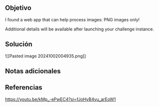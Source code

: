 
## Objetivo
I found a web app that can help process images: PNG images only!

Additional details will be available after launching your challenge instance.
## Solución

![[Pasted image 20241002004935.png]]
## Notas adicionales

## Referencias
https://youtu.be/kMp_-ePwEC4?si=fJoHyB4vu_arEoW1


